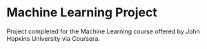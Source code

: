 Machine Learning Project
========================

Project completed for the Machine Learning course offered by John Hopkins University via Coursera.
